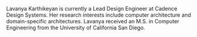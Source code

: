 Lavanya Karthikeyan is currently a Lead Design Engineer at Cadence Design Systems.
Her research interests include computer architecture and domain-specific architectures.
Lavanya received an M.S. in Computer Engineering from the University of California San Diego.
